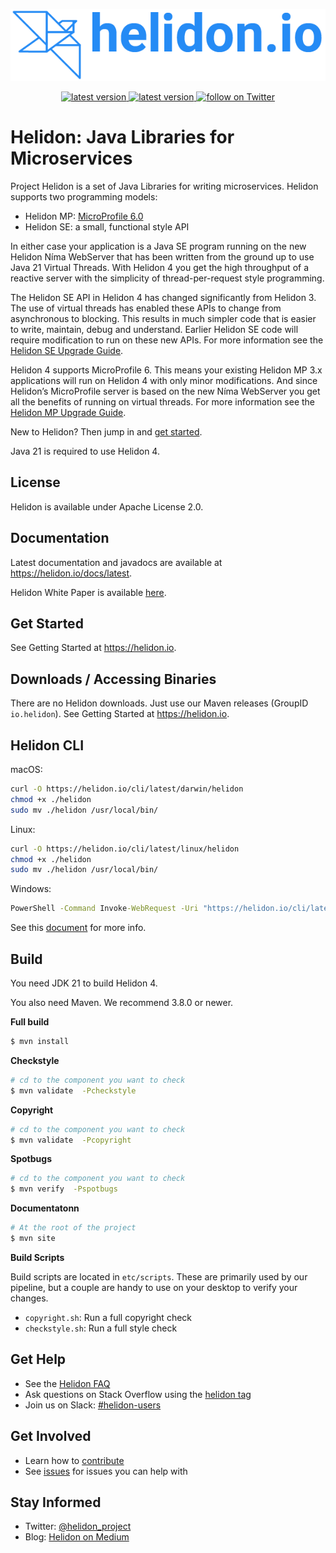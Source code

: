 <p align="center">
    <img src="./etc/images/Primary_logo_blue.png">
</p>
<p align="center">
    <a href="https://github.com/heldon-io/helidon/tags">
        <img src="https://img.shields.io/github/tag/helidon-io/helidon.svg" alt="latest version">
    </a>
    <a href="https://github.com/helidon-io/helidon/issues">
        <img src="https://img.shields.io/github/issues/helidon-io/helidon.svg" alt="latest version">
    </a>
    <a href="https://twitter.com/intent/follow?screen_name=helidon_project">
        <img src="https://img.shields.io/twitter/follow/helidon_project.svg?style=social&logo=twitter" alt="follow on Twitter">
    </a>
</p>

# Helidon: Java Libraries for Microservices

Project Helidon is a set of Java Libraries for writing microservices.
Helidon supports two programming models:

* Helidon MP: [MicroProfile 6.0](https://github.com/eclipse/microprofile/releases/tag/6.0)
* Helidon SE: a small, functional style API

In either case your application is a Java SE program running on the
new Helidon Níma WebServer that has been written from the ground up to
use Java 21 Virtual Threads. With Helidon 4 you get the high throughput of a reactive server with the simplicity of thread-per-request style programming.

The Helidon SE API in Helidon 4 has changed significantly from Helidon 3. The use of virtual threads has enabled these APIs to change from asynchronous to blocking. This results in much simpler code that is easier to write, maintain, debug and understand. Earlier Helidon SE code will require modification to run on these new APIs. For more information see the [Helidon SE Upgrade Guide](https://helidon.io/docs/v4/#/se/guides/upgrade_4x).

Helidon 4 supports MicroProfile 6. This means your existing Helidon MP 3.x applications will run on Helidon 4 with only minor modifications. And since Helidon’s MicroProfile server is based on the new Níma WebServer you get all the benefits of running on virtual threads. For more information see the [Helidon MP Upgrade Guide](https://helidon.io/docs/v4/#/mp/guides/upgrade_4x).

New to Helidon? Then jump in and [get started](https://helidon.io/docs/v4/#/about/prerequisites).

Java 21 is required to use Helidon 4.


## License

Helidon is available under Apache License 2.0.

## Documentation

Latest documentation and javadocs are available at <https://helidon.io/docs/latest>.

Helidon White Paper is available [here](https://www.oracle.com/a/ocom/docs/technical-brief--helidon-report.pdf).

## Get Started

See Getting Started at <https://helidon.io>.

## Downloads / Accessing Binaries

There are no Helidon downloads. Just use our Maven releases (GroupID `io.helidon`).
See Getting Started at <https://helidon.io>. 

## Helidon CLI

macOS:
```bash
curl -O https://helidon.io/cli/latest/darwin/helidon
chmod +x ./helidon
sudo mv ./helidon /usr/local/bin/
```

Linux:
```bash
curl -O https://helidon.io/cli/latest/linux/helidon
chmod +x ./helidon
sudo mv ./helidon /usr/local/bin/
```

Windows:
```bat
PowerShell -Command Invoke-WebRequest -Uri "https://helidon.io/cli/latest/windows/helidon.exe" -OutFile "C:\Windows\system32\helidon.exe"
```

See this [document](HELIDON-CLI.md) for more info.

## Build

You need JDK 21 to build Helidon 4.

You also need Maven. We recommend 3.8.0 or newer.

**Full build**
```bash
$ mvn install
```

**Checkstyle**
```bash
# cd to the component you want to check
$ mvn validate  -Pcheckstyle
```

**Copyright**

```bash
# cd to the component you want to check
$ mvn validate  -Pcopyright
```

**Spotbugs**

```bash
# cd to the component you want to check
$ mvn verify  -Pspotbugs
```

**Documentatonn**

```bash
# At the root of the project
$ mvn site
```

**Build Scripts**

Build scripts are located in `etc/scripts`. These are primarily used by our pipeline,
but a couple are handy to use on your desktop to verify your changes. 

* `copyright.sh`: Run a full copyright check
* `checkstyle.sh`: Run a full style check

## Get Help

* See the [Helidon FAQ](https://github.com/oracle/helidon/wiki/FAQ)
* Ask questions on Stack Overflow using the [helidon tag](https://stackoverflow.com/tags/helidon)
* Join us on Slack: [#helidon-users](http://slack.helidon.io)

## Get Involved

* Learn how to [contribute](CONTRIBUTING.md)
* See [issues](https://github.com/oracle/helidon/issues) for issues you can help with

## Stay Informed

* Twitter: [@helidon_project](https://twitter.com/helidon_project)
* Blog: [Helidon on Medium](https://medium.com/helidon)
